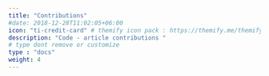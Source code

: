 ```yaml
---
title: "Contributions"
#date: 2018-12-28T11:02:05+06:00
icon: "ti-credit-card" # themify icon pack : https://themify.me/themify-icons
description: "Code - article contributions "
# type dont remove or customize
type : "docs"
weight: 4
---
```

